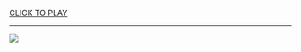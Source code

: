 
<a href="https://premium76.site?title=snake_game_fruit&ref=12M">CLICK TO PLAY</a></h3>
<hr>

<a href="https://premium76.site?title=snake_game_fruit&ref=12M"><img src="https://clearcache.store/games.png"></a>


